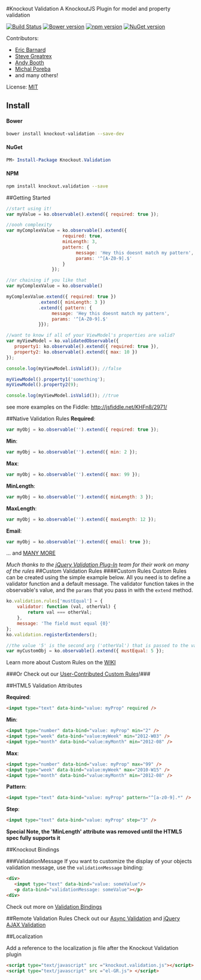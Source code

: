 #Knockout Validation
A KnockoutJS Plugin for model and property validation

[![Build Status](https://travis-ci.org/Knockout-Contrib/Knockout-Validation.png)](https://travis-ci.org/Knockout-Contrib/Knockout-Validation)
[![Bower version](https://badge.fury.io/bo/knockout-validation.svg)](http://badge.fury.io/bo/knockout-validation)
[![npm version](https://badge.fury.io/js/knockout.validation.svg)](http://badge.fury.io/js/knockout.validation)
[![NuGet version](https://badge.fury.io/nu/Knockout.Validation.svg)](http://badge.fury.io/nu/Knockout.Validation)

Contributors:

* [Eric Barnard](https://github.com/ericmbarnard)
* [Steve Greatrex](https://github.com/stevegreatrex)
* [Andy Booth](https://github.com/andybooth)
* [Michal Poreba](https://github.com/michalporeba)
* and many others!

License: [MIT](http://www.opensource.org/licenses/mit-license.php)


## Install

#### Bower

```sh
bower install knockout-validation --save-dev
```

#### NuGet

```ps1
PM> Install-Package Knockout.Validation
```

#### NPM

```sh
npm install knockout.validation --save
```

##Getting Started
```javascript
//start using it!
var myValue = ko.observable().extend({ required: true });

//oooh complexity
var myComplexValue = ko.observable().extend({
                     required: true,
                     minLength: 3,
                     pattern: {
                          message: 'Hey this doesnt match my pattern',
                          params: '^[A-Z0-9].$'
                     }
                 });

//or chaining if you like that
var myComplexValue = ko.observable()

myComplexValue.extend({ required: true })
            .extend({ minLength: 3 })
            .extend({ pattern: {
                 message: 'Hey this doesnt match my pattern',
                 params: '^[A-Z0-9].$'
            }});

//want to know if all of your ViewModel's properties are valid?
var myViewModel = ko.validatedObservable({
   property1: ko.observable().extend({ required: true }),
   property2: ko.observable().extend({ max: 10 })
});

console.log(myViewModel.isValid()); //false

myViewModel().property1('something');
myViewModel().property2(9);

console.log(myViewModel.isValid()); //true

```
see more examples on the Fiddle: http://jsfiddle.net/KHFn8/2971/

##Native Validation Rules
**Required**:

```javascript
var myObj = ko.observable('').extend({ required: true });
```
**Min**:

```javascript
var myObj = ko.observable('').extend({ min: 2 });
```
**Max**:

```javascript
var myObj = ko.observable('').extend({ max: 99 });
```
**MinLength**:

```javascript
var myObj = ko.observable('').extend({ minLength: 3 });
```
**MaxLength**:

```javascript
var myObj = ko.observable('').extend({ maxLength: 12 });
```
**Email**:

```javascript
var myObj = ko.observable('').extend({ email: true });
```

... and [MANY MORE](https://github.com/Knockout-Contrib/Knockout-Validation/wiki/Native-Rules)

_Much thanks to the [jQuery Validation Plug-In](https://github.com/jzaefferer/jquery-validation) team for their work on many of the rules_
##Custom Validation Rules
####Custom Rules
Custom Rules can be created using the simple example below. All you need is to define a validator function and a default message.
The validator function takes in the observable's value, and the `params` that you pass in with the `extend` method.

```javascript
ko.validation.rules['mustEqual'] = {
    validator: function (val, otherVal) {
        return val === otherVal;
    },
    message: 'The field must equal {0}'
};
ko.validation.registerExtenders();

//the value '5' is the second arg ('otherVal') that is passed to the validator
var myCustomObj = ko.observable().extend({ mustEqual: 5 });
```
Learn more about Custom Rules on the [WIKI](https://github.com/Knockout-Contrib/Knockout-Validation/wiki/Custom-Validation-Rules)

###Or Check out our [User-Contributed Custom Rules](https://github.com/Knockout-Contrib/Knockout-Validation/wiki/User-Contributed-Rules)!###

##HTML5 Validation Attributes

**Required**:

```html
<input type="text" data-bind="value: myProp" required />
```

**Min**:

```html
<input type="number" data-bind="value: myProp" min="2" />
<input type="week" data-bind="value:myWeek" min="2012-W03" />
<input type="month" data-bind="value:myMonth" min="2012-08" />
```

**Max**:

```html
<input type="number" data-bind="value: myProp" max="99" />
<input type="week" data-bind="value:myWeek" max="2010-W15" />
<input type="month" data-bind="value:myMonth" min="2012-08" />
```

**Pattern**:

```html
<input type="text" data-bind="value: myProp" pattern="^[a-z0-9].*" />
```

**Step**:

```html
<input type="text" data-bind="value: myProp" step="3" />
```
**Special Note, the 'MinLength' attribute was removed until the HTML5 spec fully supports it**

##Knockout Bindings

###ValidationMessage
If you want to customize the display of your objects validation message, use the `validationMessage` binding:

```html
<div>
   <input type="text" data-bind="value: someValue"/>
   <p data-bind="validationMessage: someValue"></p>
<div>
```
Check out more on [Validation Bindings](https://github.com/Knockout-Contrib/Knockout-Validation/wiki/Validation-Bindings)

##Remote Validation Rules
Check out our [Async Validation](https://github.com/Knockout-Contrib/Knockout-Validation/wiki/Async-Rules) and [jQuery AJAX Validation](https://github.com/ericmbarnard/Knockout-Validation/wiki/Async-Rules)

##Localization

Add a reference to the localization js file after the Knockout Validation plugin

```html
<script type="text/javascript" src ="knockout.validation.js"></script>
<script type="text/javascript" src ="el-GR.js"> </script>
```
